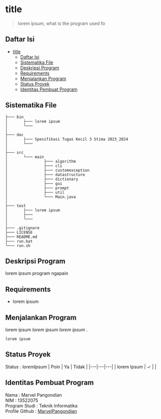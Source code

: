 # title
> lorem ipsum, what is the program used fo

## Daftar Isi
- [title](#title)
  - [Daftar Isi](#daftar-isi)
  - [Sistematika File](#sistematika-file)
  - [Deskripsi Program](#deskripsi-program)
  - [Requirements](#requirements)
  - [Menjalankan Program](#menjalankan-program)
  - [Status Proyek](#status-proyek)
  - [Identitas Pembuat Program](#identitas-pembuat-program)

<!-- * [License](#license) -->
## Sistematika File
```
├─── bin
│       ├─── lorem ipsum
│       └─── 
│
├─── doc
│       ├─── Spesifikasi Tugas Kecil 3 Stima 2023_2024
│       └─── 
│
├─── src
│       └─── main
│                ├─── algorithm
│                ├─── cli
│                ├─── customexception
│                ├─── datastructure
│                ├─── dictionary
│                ├─── gui
│                ├─── prompt
│                ├─── util
│                └─── Main.java
│
├─── test
│       ├─── lorem ipsum
│       ├─── 
│       └─── 
│
├─── .gitignore
├─── LICENSE
├─── README.md
├─── run.bat
└─── run.sh
```

## Deskripsi Program
 lorem ipsum program ngapain

## Requirements
* lorem ipsum

## Menjalankan Program
lorem ipsum *lorem ipsum* *lorem ipsum* .
```
lorem ipsum
```

## Status Proyek
Status : *loremIpsum*
| Poin  | Ya | Tidak |
|---|---|---|
| lorem Ipsum | ✓ |   |


## Identitas Pembuat Program
Nama : Marvel Pangondian </br>
NIM : 13522075 </br>
Program Studi : Teknik Informatika </br>
Profile Github : [MarvelPangondian](https://github.com/MarvelPangondian)
<!-- Optional -->
<!-- ## License -->
<!-- This project is open source and available under the [... License](). -->

<!-- You don't have to include all sections - just the one's relevant to your project -->
